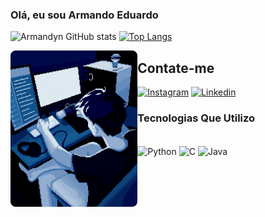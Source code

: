 
### Olá, eu sou Armando Eduardo

![Armandyn GitHub stats](https://github-readme-stats.vercel.app/api?username=ArmandynCoder&show_icons=true&theme=dark)
[![Top Langs](https://github-readme-stats.vercel.app/api/top-langs/?username=ArmandynCoder&layout=donut-vertical)](https://github.com/anuraghazra/github-readme-stats)

<div align="center">
    <div style="display:inline_block">
        <img align="left" height="250" alt="coding_image" src="paraGitHub.gif">
    </div>
</div>

## Contate-me
[![Instagram](https://img.shields.io/badge/Instagram-E4405F?style=for-the-badge&logo=instagram&logoColor=white)](https://www.instagram.com/amandynn__/)
[![Linkedin](https://img.shields.io/badge/LinkedIn-0077B5?style=for-the-badge&logo=linkedin&logoColor=white)](https://www.linkedin.com/in/armando-eduardo-942ab2249/)

### Tecnologias Que Utilizo

<div style="diplay: inline_block"><br>
    <img align="center" alt="Python" src="https://img.shields.io/badge/Python-3776AB?style=for-the-badge&logo=python&logoColor=white">
    <img align="center" alt="C" src="https://img.shields.io/badge/C-00599C?style=for-the-badge&logo=c&logoColor=white">
    <img align="center" alt="Java" src="https://img.shields.io/badge/Java-ED8B00?style=for-the-badge&logo=openjdk&logoColor=white">

</div>
